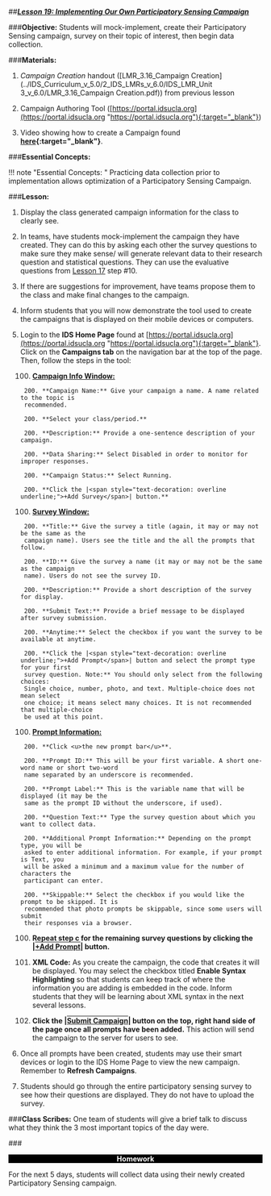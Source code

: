 ##***<u>Lesson 19: Implementing Our Own Participatory Sensing Campaign</u>***

###**Objective:** 
Students will mock-implement, create their Participatory Sensing campaign, survey on their
topic of interest, then begin data collection.

###**Materials:**
1. *Campaign Creation* handout ([LMR_3.16_Campaign Creation](../IDS_Curriculum_v_5.0/2_IDS_LMRs_v_6.0/IDS_LMR_Unit 3_v_6.0/LMR_3.16_Campaign Creation.pdf)) from previous lesson

2. Campaign Authoring Tool ([https://portal.idsucla.org](https://portal.idsucla.org "https://portal.idsucla.org"){:target="_blank"})

3. Video showing how to create a Campaign found **[here](https://www.youtube.com/watch_popup?v=PzwMCHOghnI "https://www.youtube.com/watch_popup?v=PzwMCHOghnI"){:target="_blank"}**. 

###**Essential Concepts:**

!!! note "Essential Concepts: "
    Practicing data collection prior to implementation allows optimization of a
    Participatory Sensing Campaign.

###**Lesson:**
1. Display the class generated campaign information for the class to clearly see.

2. In teams, have students mock-implement the campaign they have created. They can do this by
asking each other the survey questions to make sure they make sense/ will generate relevant
data to their research question and statistical questions. They can use the evaluative questions
from [Lesson 17](lesson17.md) step #10.

3. If there are suggestions for improvement, have teams propose them to the class and make final
changes to the campaign.

4. Inform students that you will now demonstrate the tool used to create the campaigns that is
displayed on their mobile devices or computers.

5. Login to the **IDS Home Page** found at [https://portal.idsucla.org](https://portal.idsucla.org "https://portal.idsucla.org"){:target="_blank"}. Click on the **Campaigns tab** on
the navigation bar at the top of the page. Then, follow the steps in the tool:

    100. **<u>Campaign Info Window:</u>**

        200. **Campaign Name:** Give your campaign a name. A name related to the topic is
        recommended.

        200. **Select your class/period.**

        200. **Description:** Provide a one-sentence description of your campaign.

        200. **Data Sharing:** Select Disabled in order to monitor for improper responses.

        200. **Campaign Status:** Select Running.

        200. **Click the |<span style="text-decoration: overline underline;">+Add Survey</span>| button.**

    100. **<u>Survey Window:</u>**

        200. **Title:** Give the survey a title (again, it may or may not be the same as the
        campaign name). Users see the title and the all the prompts that follow.

        200. **ID:** Give the survey a name (it may or may not be the same as the campaign
        name). Users do not see the survey ID.

        200. **Description:** Provide a short description of the survey for display.

        200. **Submit Text:** Provide a brief message to be displayed after survey submission.

        200. **Anytime:** Select the checkbox if you want the survey to be available at anytime.

        200. **Click the |<span style="text-decoration: overline underline;">+Add Prompt</span>| button and select the prompt type for your first
        survey question. Note:** You should only select from the following choices:
        Single choice, number, photo, and text. Multiple-choice does not mean select
        one choice; it means select many choices. It is not recommended that multiple-choice
        be used at this point.

    100. **<u>Prompt Information:</u>**

        200. **Click <u>the new prompt bar</u>**.

        200. **Prompt ID:** This will be your first variable. A short one-word name or short two-word
        name separated by an underscore is recommended.

        200. **Prompt Label:** This is the variable name that will be displayed (it may be the
        same as the prompt ID without the underscore, if used).

        200. **Question Text:** Type the survey question about which you want to collect data.
        
        200. **Additional Prompt Information:** Depending on the prompt type, you will be
        asked to enter additional information. For example, if your prompt is Text, you
        will be asked a minimum and a maximum value for the number of characters the
        participant can enter.

        200. **Skippable:** Select the checkbox if you would like the prompt to be skipped. It is
        recommended that photo prompts be skippable, since some users will submit
        their responses via a browser.

    100. **Repeat step c for the remaining survey questions by clicking the |<span style="text-decoration: overline underline;">+Add Prompt</span>|
    button.**

    100. **XML Code:** As you create the campaign, the code that creates it will be displayed. You
    may select the checkbox titled **Enable Syntax Highlighting** so that students can keep
    track of where the information you are adding is embedded in the code. Inform students
    that they will be learning about XML syntax in the next several lessons.
    
    100. **Click the |<span style="text-decoration: overline underline;">Submit Campaign</span>| button on the top, right hand side of the page once all
    prompts have been added.** This action will send the campaign to the server for users to
    see.

6. Once all prompts have been created, students may use their smart devices or login to the IDS
Home Page to view the new campaign. Remember to **Refresh Campaigns**.

7. Students should go through the entire participatory sensing survey to see how their questions are
displayed. They do not have to upload the survey.

###**Class Scribes:**
One team of students will give a brief talk to discuss what they think the 3 most important topics of the
day were.

###<p style="background: black; color: white; text-align: center;">**Homework**</p>
For the next 5 days, students will collect data using their newly created Participatory Sensing campaign.